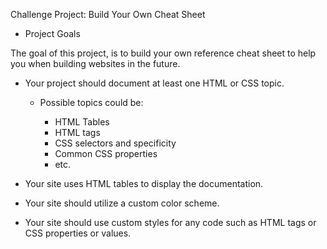 Challenge Project: Build Your Own Cheat Sheet

- Project Goals

The goal of this project, is to build your own reference cheat sheet to help you when building websites in the future.

- Your project should document at least one HTML or CSS topic.

    - Possible topics could be:

        - HTML Tables
        - HTML tags
        - CSS selectors and specificity
        - Common CSS properties
        - etc.

- Your site uses HTML tables to display the documentation.

- Your site should utilize a custom color scheme.

- Your site should use custom styles for any code such as HTML tags or CSS properties or values.